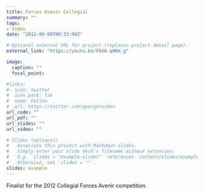 ```yaml
---
title: Forces Avenir Collégial
summary: ""
tags:
- Video
date: "2012-00-00T00:33:00Z"

# Optional external URL for project (replaces project detail page).
external_link: "https://youtu.be/FkVA-qHKm_g"

image:
  caption: ""
  focal_point:

#links:
#- icon: twitter
#  icon_pack: fab
#  name: Follow
#  url: https://twitter.com/georgecushen
url_code: ""
url_pdf: ""
url_slides: ""
url_video: ""

# Slides (optional).
#   Associate this project with Markdown slides.
#   Simply enter your slide deck's filename without extension.
#   E.g. `slides = "example-slides"` references `content/slides/example-slides.md`.
#   Otherwise, set `slides = ""`.
slides: example
---
```


Finalist for the 2012 Collegial Forces Avenir competition.
